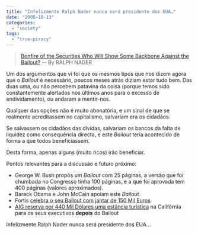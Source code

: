 ```yaml
---
title: "Infelizmente Ralph Nader nunca será presidente dos EUA…"
date: "2008-10-13"
categories: 
  - "society"
tags: 
  - "true-piracy"
---
```


> [Bonfire of the Securities Who Will Show Some Backbone Against the Bailout?](http://www.counterpunch.org/nader09252008.html) -- By RALPH NADER

Um dos argumentos que vi foi que os mesmos tipos que nos dizem agora que o _Bailout_ é necessário, poucos meses atrás diziam estar tudo bem. Das duas uma, ou não percebem patavina da coisa (porque temos sido constantemente alertados nos últimos anos para o excesso de endividamento), ou andaram a mentir-nos.

Qualquer das opções não é muito abonatória, e um sinal de que se realmente acreditassem no capitalismo, salvariam era os cidadãos.

Se salvassem os cidadãos das dívidas, salvariam os bancos da falta de liquidez como consequência directa, e este _Bailout_ teria acontecido de forma a que todos beneficiassem.

Desta forma, apenas alguns (muito ricos) irão beneficiar.

Pontos relevantes para a discussão e futuro próximo:

- George W. Bush propôs um _Bailout_ com 25 páginas, a versão que foi chumbada no Congresso tinha 100 páginas, e a que foi aprovada tem 400 páginas (valores aproximados).
- Barack Obama e John McCain apoiam este _Bailout_.
- Fortis [celebra o seu Bailout com jantar de 150 Mil Euros](http://www.publico.es/internacional/163586/aseguradora/fortis/gastara/euros/celebrar/rescate/financiero)
- [AIG reserva por 440 Mil Dólares uma estância turística](http://afp.google.com/article/ALeqM5gKGBkg4DguI_k2NcQm5JemW44fcA) na Califórnia para os seus executivos **depois** do Bailout

Infelizmente Ralph Nader nunca será presidente dos EUA…
